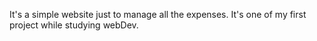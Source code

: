    It's a simple website just to manage all the expenses. It's one of my first project while studying webDev.
                                 